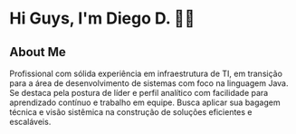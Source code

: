 # Hi Guys, I'm Diego D. 👊🏿

## About Me

Profissional com sólida experiência em infraestrutura de TI, em transição para a área de desenvolvimento de sistemas com foco na linguagem Java. Se destaca pela postura de líder e perfil analítico com facilidade para aprendizado contínuo e trabalho em equipe. Busca aplicar sua bagagem técnica e visão sistêmica na construção de soluções eficientes e escaláveis.
